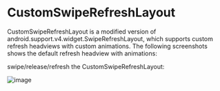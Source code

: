 CustomSwipeRefreshLayout
========================

CustomSwipeRefreshLayout is a modified version of android.support.v4.widget.SwipeRefreshLayout, which supports custom refresh headviews with custom animations. 
The following screenshots shows the default refresh headview with animations:

swipe/release/refresh the CustomSwipeRefreshLayout:

![image](https://github.com/xyxyLiu/CustomSwipeRefreshLayout/blob/f-layout/website/CSF_DEMO.png)
